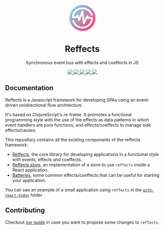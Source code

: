 <p align="center">
   <img alt="reffects" src="./logo.png" height="85">
</p>
<h1 align="center">Reffects</h1>
<p align="center">Synchronous event bus with effects and coeffects in JS</p>

<p align="center">
  <a href="https://img.shields.io/npm/v/reffects">
    <img src="https://badgen.net/npm/v/reffects">
  </a> 
  <a href="https://github.com/trovit/reffects/actions">
    <img src="https://github.com/trovit/reffects/workflows/CI/badge.svg?branch=master">
  </a> 
  <a href="https://coveralls.io/github/trovit/reffects?branch=master">
    <img src="https://coveralls.io/repos/github/trovit/reffects/badge.svg?branch=master">
  </a>
  <a href="https://bundlephobia.com/result?p=reffects">
    <img src="https://badgen.net/bundlephobia/min/reffects">
  </a> 
  <a href="https://bundlephobia.com/result?p=reffects">
    <img src="https://badgen.net/bundlephobia/minzip/reffects">
  </a>
</p>

## Documentation

Reffects is a Javascript framework for developing SPAs using an event-driven unidirectional flow architecture. 

It's based on ClojureScript's re-frame. It promotes a functional programming style with the use of the effects as data patterns in which event handlers are pure functions, and effects/coeffects to manage side effects/causes.

This repository contains all the existing components of the reffects framework:

- [Reffects](/packages/reffects/README.md), the core library for developing applications in a functional style with events, effects and coeffects.
- [Reffects store](/packages/reffects-store/README.md), an implementation of a store to use `reffects` inside a React application.
- [Batteries](/packages/batteries/README.md), some common effects/coeffects that can be useful for starting your application.

You can see an example of a small application using `reffects` in the [`with-react-todos`](/examples/with-react-todos/README.md) folder

## Contributing

Checkout [our guide](/docs/contributing.md) in case you want to propose some changes to `reffects`.
